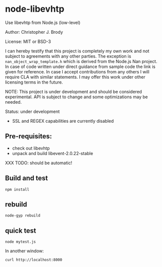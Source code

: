 # node-libevhtp

Use libevhtp from Node.js (low-level)

Author: Christopher J. Brody

License: MIT or BSD-3

I can hereby testify that this project is completely my own work and not subject to agreements with any other parties.
The exception is `nan_object_wrap_template.h` which is derived from the Node.js Nan project.
In case of code written under direct guidance from sample code the link is given for reference.
In case I accept contributions from any others I will require CLA with similar statements.
I may offer this work under other licensing terms in the future.

NOTE: This project is under development and should be considered experimental.
API is subject to change and some optimizations may be needed.

Status: under development
- SSL and REGEX capabilities are currently disabled

## Pre-requisites:

- check out libevhtp
- unpack and build libevent-2.0.22-stable

XXX TODO: should be automatic!

## Build and test

```shell
npm install
```

## rebuild

```shell
node-gyp rebuild
```

## quick test

```shell
node mytest.js
```

In another window:

```shell
curl http://localhost:8000
```

